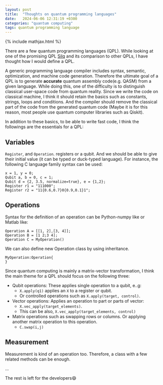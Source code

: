 ```yaml
---
layout: post
title:  "Thoughts on quantum programming languages"
date:   2024-06-06 12:31:19 +0300
categories: "quantum computing"
tags: quantum programming language
---
```

{% include mathjax.html %}

There are a few quantum programming languages (QPL). While looking at one of the promising QPL [Silq](https://silq.ethz.ch) and its comparison to other QPLs, I have thought how I would define a QPL. 



A generic programming language compiler includes syntax, semantic, optimization, and machine code generation. Therefore the ultimate goal of a QPL is to generate **accurate** quantum assembly code(e.g. QASM) from a given language.
 While doing this, one of the difficulty is to distinguish classical user-space code from quantum reality. 
 Since we write the code on classical machine, I think it should retain the basics such as constants, strings, loops and conditions. 
 And the compiler should remove the classical part of the code from the generated quantum code (Maybe it is for this reason, most people use quantum computer libraries such as Qiskit).

In addition to these basics, to be able to write fast code, I think the followings are the essentials for a QPL:
## Variables
`Register`, and `Operation`. registers or a qubit. And we should be able to give their initial value (it can be typed or duck-typed language).
For instance, the following C language family syntax can be used:
```
x = 1, y = 0;
Qubit a, b = 0, c = 1; 
Qubit d = {2, 3.5, normalize=true}, e = {1,2};
Register r1 = "111000";
Register r2 = "11{0.6,0.7}0{0.9,0.1}1";
```

## Operations
Syntax for the definition of an operation can be Python-numpy like or Matlab like:
```
Operation A = [[1, 2],[3, 4]];
Operation B = [1 2;3 4];
Operation C = MyOperation()
```
We can also define new Operation class by using inheritance.
```
MyOperation:Operation{
}
```
 Since quantum computing is mainly a matrix-vector transformation, I think the  main theme for a QPL should focus on the following three:
- Qubit operations: These applies single operation to a qubit, e..g:
    - `X.apply(q1)` applies an `X` to a register or qubit. 
    - Or controlled operations such as `X.apply(target, control)`.
- Vector operations: Applies an operation to part or parts of vector:  
    - `X.vec_apply(target_elements)`. 
    - This can be also,  `X.vec_apply(target_elements, control)` 
- Matrix operations such as swapping rows or columns. Or applying another matrix operation to this operation. 
    - `C.swap(i,j)`

## Measurement
Measurement is kind of an operation too. Therefore, a class with a few related methods can be enough.

...

The rest is left for the developers:smile: